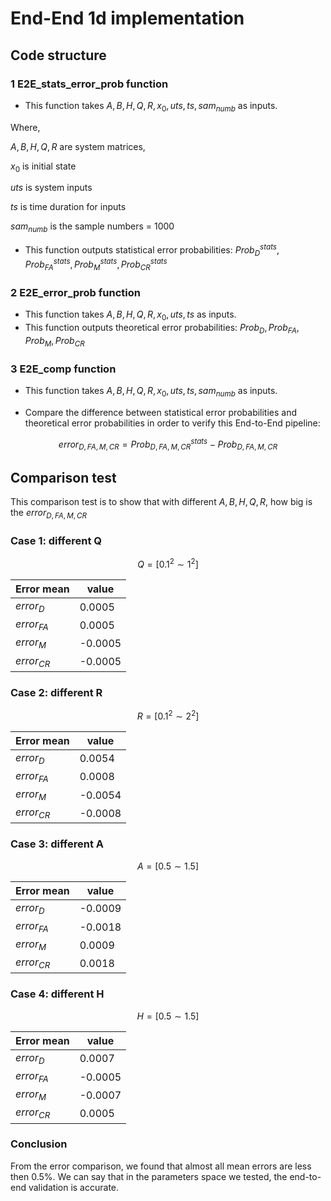 # End-End 1d implementation

## Code structure

### 1 E2E_stats_error_prob function

- This function takes $A,B,H,Q,R,x_0,uts,ts,sam_{numb}$ as inputs.

Where,

 $A,B,H,Q,R$ are system matrices,

$x_0$ is initial state

$uts$ is system inputs

$ts$ is time duration for inputs

$sam_{numb}$ is the sample numbers = 1000

- This function outputs statistical error probabilities: $Prob_D^{stats},Prob_{FA}^{stats},Prob_M^{stats},Prob_{CR}^{stats}$ 

### 2 E2E_error_prob function

- This function takes $A,B,H,Q,R,x_0,uts,ts$ as inputs.
- This function outputs theoretical error probabilities:  $Prob_D,Prob_{FA},Prob_M,Prob_{CR}$ 

### 3 E2E_comp function

- This function  takes $A,B,H,Q,R,x_0,uts,ts,sam_{numb}$ as inputs.

- Compare the difference between statistical error probabilities and theoretical error probabilities in order to verify this End-to-End pipeline: 

$$
error_{D,FA,M,CR} = Prob_{D,FA,M,CR}^{stats} - Prob_{D,FA,M,CR}
$$

## Comparison test

This comparison test is to show that with different $A,B,H,Q,R$, how big is the $error_{D,FA,M,CR}$

### Case 1: different Q

$$
Q = [0.1^2\sim 1^2]
$$

| Error mean   | value   |
| ------------ | ------- |
| $error_D$    | 0.0005  |
| $error_{FA}$ | 0.0005  |
| $error_{M}$  | -0.0005 |
| $error_{CR}$ | -0.0005 |

### Case 2: different R

$$
R = [0.1^2\sim 2^2]
$$

| Error mean   | value   |
| ------------ | ------- |
| $error_D$    | 0.0054  |
| $error_{FA}$ | 0.0008  |
| $error_{M}$  | -0.0054 |
| $error_{CR}$ | -0.0008 |

### Case 3: different A

$$
A = [0.5\sim 1.5]
$$

| Error mean   | value   |
| ------------ | ------- |
| $error_D$    | -0.0009 |
| $error_{FA}$ | -0.0018 |
| $error_{M}$  | 0.0009  |
| $error_{CR}$ | 0.0018  |

### Case 4: different H

$$
H = [0.5\sim 1.5]
$$

| Error mean   | value   |
| ------------ | ------- |
| $error_D$    | 0.0007  |
| $error_{FA}$ | -0.0005 |
| $error_{M}$  | -0.0007 |
| $error_{CR}$ | 0.0005  |

### Conclusion

From the error comparison, we found that almost all mean errors are less then 0.5%. We can say that in the parameters space we tested, the end-to-end validation is accurate.   